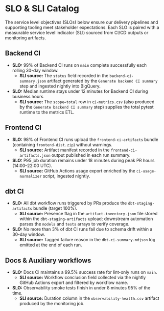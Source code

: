# SLO & SLI Catalog

The service level objectives (SLOs) below ensure our delivery pipelines and supporting tooling meet stakeholder expectations. Each SLO is paired with a measurable service level indicator (SLI) sourced from CI/CD outputs or monitoring artifacts.

## Backend CI

* **SLO:** 99% of Backend CI runs on `main` complete successfully each rolling 30-day window.
  * **SLI source:** The `status` field recorded in the `backend-ci-summary.json` artifact generated by the `Generate backend CI summary` step and ingested nightly into BigQuery.
* **SLO:** Median runtime stays under 12 minutes for Backend CI during business hours.
  * **SLI source:** The `scope=total` row in `ci-metrics.csv` (also produced by the `Generate backend CI summary` step) supplies the total pytest runtime to the metrics ETL.

## Frontend CI

* **SLO:** 98% of Frontend CI runs upload the `frontend-ci-artifacts` bundle (containing `frontend-dist.zip`) without warnings.
  * **SLI source:** Artifact manifest recorded in the `frontend-ci-artifacts.json` output published in each run summary.
* **SLO:** P95 job duration remains under 18 minutes during peak PR hours (14:00–22:00 UTC).
  * **SLI source:** GitHub Actions usage export enriched by the `ci-usage-normalizer` script, ingested nightly.

## dbt CI

* **SLO:** All dbt workflow runs triggered by PRs produce the `dbt-staging-artifacts` bundle (target 100%).
  * **SLI source:** Presence flag in the `artifact-inventory.json` file stored within the `dbt-staging-artifacts` upload; downstream automation parses the `models` and `tests` arrays to verify coverage.
* **SLO:** No more than 3% of dbt CI runs fail due to schema drift within a 30-day window.
  * **SLI source:** Tagged failure reason in the `dbt-ci-summary.ndjson` log emitted at the end of each run.

## Docs & Auxiliary workflows

* **SLO:** Docs CI maintains a 99.5% success rate for lint-only runs on `main`.
  * **SLI source:** Workflow conclusion field collected via the nightly GitHub Actions export and filtered by workflow name.
* **SLO:** Observability smoke tests finish in under 8 minutes 95% of the time.
  * **SLI source:** Duration column in the `observability-health.csv` artifact produced by the monitoring job.
